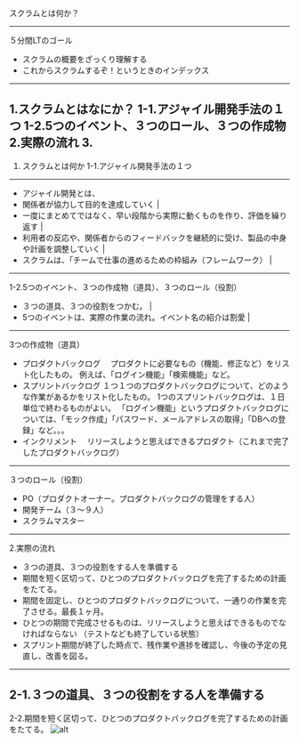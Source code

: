 スクラムとは何か？ 

---

５分間LTのゴール
- スクラムの概要をざっくり理解する
- これからスクラムするぞ！というときのインデックス
---

1.スクラムとはなにか？
 1-1.アジャイル開発手法の１つ
 1-2.5つのイベント、３つのロール、３つの作成物
2.実際の流れ
3.
---
1. スクラムとは何か
1-1.アジャイル開発手法の１つ
---
- アジャイル開発とは、
 - 関係者が協力して目的を達成していく |
 - 一度にまとめてではなく、早い段階から実際に動くものを作り、評価を繰り返す |
 - 利用者の反応や、関係者からのフィードバックを継続的に受け、製品の中身や計画を調整していく |
- スクラムは、「チームで仕事の進めるための枠組み（フレームワーク） |
---
1-2.5つのイベント、３つの作成物（道具）、３つのロール（役割）

- ３つの道具、３つの役割をつかむ。 |
- 5つのイベントは、実際の作業の流れ。イベント名の紹介は割愛 |

---

3つの作成物（道具）
- プロダクトバックログ
　プロダクトに必要なもの（機能、修正など）をリスト化したもの。
  例えば、「ログイン機能」「検索機能」など。
- スプリントバックログ
  １つ１つのプロダクトバックログについて、どのような作業があるかをリスト化したもの。
  1つのスプリントバックログは、１日単位で終わるものがよい。
  「ログイン機能」というプロダクトバックログについては、「モック作成」「パスワード、メールアドレスの取得」「DBへの登録」など。。。
- インクリメント
　リリースしようと思えばできるプロダクト（これまで完了したプロダクトバックログ）

--- 

３つのロール（役割）
- PO（プロダクトオーナー。プロダクトバックログの管理をする人）
- 開発チーム（３〜９人）
- スクラムマスター

---
2.実際の流れ
- ３つの道具、３つの役割をする人を準備する
- 期間を短く区切って、ひとつのプロダクトバックログを完了するための計画をたてる。
- 期間を固定し、ひとつのプロダクトバックログについて、一通りの作業を完了させる。最長１ヶ月。
- ひとつの期間で完成させるものは、リリースしようと思えばできるものでなければならない
（テストなども終了している状態）
- スプリント期間が終了した時点で、残作業や進捗を確認し、今後の予定の見直し、改善を図る。
---
2-1.３つの道具、３つの役割をする人を準備する
---
2-2.期間を短く区切って、ひとつのプロダクトバックログを完了するための計画をたてる。
![alt](プロダクトバックログのイメージ.png)






